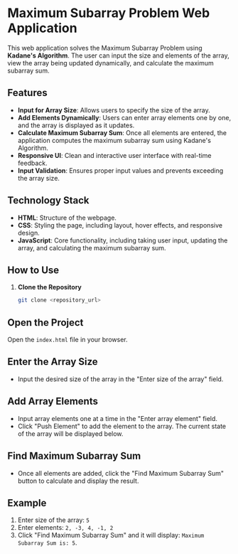 # Maximum Subarray Problem Web Application

This web application solves the Maximum Subarray Problem using **Kadane's Algorithm**. The user can input the size and elements of the array, view the array being updated dynamically, and calculate the maximum subarray sum.

## Features

- **Input for Array Size**: Allows users to specify the size of the array.
- **Add Elements Dynamically**: Users can enter array elements one by one, and the array is displayed as it updates.
- **Calculate Maximum Subarray Sum**: Once all elements are entered, the application computes the maximum subarray sum using Kadane's Algorithm.
- **Responsive UI**: Clean and interactive user interface with real-time feedback.
- **Input Validation**: Ensures proper input values and prevents exceeding the array size.

## Technology Stack

- **HTML**: Structure of the webpage.
- **CSS**: Styling the page, including layout, hover effects, and responsive design.
- **JavaScript**: Core functionality, including taking user input, updating the array, and calculating the maximum subarray sum.

## How to Use

1. **Clone the Repository**
   ```bash
   git clone <repository_url>
   ```
## Open the Project
Open the `index.html` file in your browser.

## Enter the Array Size
- Input the desired size of the array in the "Enter size of the array" field.

## Add Array Elements
- Input array elements one at a time in the "Enter array element" field.
- Click "Push Element" to add the element to the array. The current state of the array will be displayed below.

## Find Maximum Subarray Sum
- Once all elements are added, click the "Find Maximum Subarray Sum" button to calculate and display the result.

## Example
1. Enter size of the array: `5`
2. Enter elements: `2, -3, 4, -1, 2`
3. Click "Find Maximum Subarray Sum" and it will display: `Maximum Subarray Sum is: 5`.
